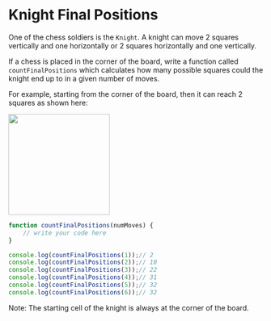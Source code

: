 # Knight Final Positions

One of the chess soldiers is the `Knight`. A knight can move 2 squares vertically and one horizontally or 2 squares horizontally and one vertically.

If a chess is placed in the corner of the board, write a function called `countFinalPositions` which calculates how many possible squares could the knight end up to in a given number of moves.  

For example, starting from the corner of the board, then it can reach 2 squares as shown here:

<img src="https://user-images.githubusercontent.com/47497598/199200944-c29ff2df-8da2-4095-86c7-7d4120da1cd6.png" width=200 />

```js
function countFinalPositions(numMoves) {
    // write your code here
}

console.log(countFinalPositions(1));// 2
console.log(countFinalPositions(2));// 10
console.log(countFinalPositions(3));// 22
console.log(countFinalPositions(4));// 31
console.log(countFinalPositions(5));// 32
console.log(countFinalPositions(6));// 32
```

Note: The starting cell of the knight is always at the corner of the board.
